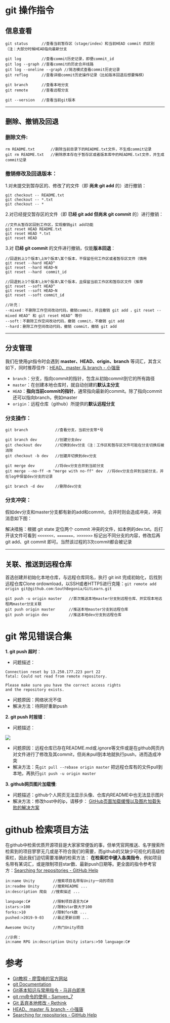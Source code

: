 # git 操作指令

## 信息查看

```
git status		//查看当前暂存区（stage/index）和当前HEAD commit 的区别（注：大部分时候HEAD指向最新分支

git log		    //查看commit历史记录，即便commit_id
git log --graph //查看commit的历史合并线路
git log --oneline --graph //简洁模式查看commit历史记录
git reflog		//查看详细commit历史操作记录（比如版本回退后想要悔棋）

git branch		//查看本地分支
git remote		//查看远程分支

git --version	//查看当前git版本
```
---------------------

## 删除、撤销及回退

### 删除文件:
```
rm README.txt		//删除当前目录下的README.txt文件，不生成commit记录
git rm README.txt	//删除原本存在于暂存区或者版本库中的README.txt文件，并生成commit记录
```

### 撤销修改及回退版本：

1.对未提交到暂存区的、修改了的文件（即 **尚未 git add** 的）进行撤销：

```
git checkout -- README.txt
git checkout -- *.txt
git checkout -- *
```

2.对已经提交暂存区的文件（即 **已经 git add 但尚未 git commit** 的）进行撤销：

```
//文件从暂存区回到工作区，实现撤销git add功能
git reset HEAD README.txt
git reset HEAD *.txt
git reset HEAD
```

3.对 **已经 git commit** 的文件进行撤销，仅能**版本回退**：

```
//回退到上1个版本\上N个版本\某个版本，不保留任何工作区或者暂存区文件（慎用
git reset --hard HEAD^
git reset --hard HEAD~N
git reset --hard  commit_id

//回退到上1个版本\上N个版本\某个版本，且保留当前工作区和暂存区文件（推荐
git reset --soft HEAD^
git reset --soft HEAD~N
git reset --soft commit_id

//补充：
--mixed：不删除工作空间改动代码，撤销commit，并且撤销 git add ，git reset --mixed HEAD^ 和 git reset HEAD^ 等价
--soft：不删除工作空间改动代码，撤销 commit，不撤销 git add
--hard：删除工作空间改动代码，撤销 commit，撤销 git add 
```

---------------------

## 分支管理
我们在使用git指令时会遇到 **master、HEAD、origin、branch** 等词汇，其含义如下，同时推荐佳作：[HEAD、master 与 branch - 小强唐](https://www.jianshu.com/p/4219b6f62ce3)
- `branch`：分支，指向commit的指针，包含从初始commit到它的所有路径
- `master`：在创建本地仓库时，就自动创建的**默认主分支**
- `HEAD`：**指向当前commit的指针**，通常指向最新的commit。除了指向commit还可以指向branch，例如master
- `origin`：远程仓库（github）所提供的**默认远程分支**

### 分支操作：
```
git branch			  //查看分支，当前分支带*号

git branch dev		  //创建分支dev
git checkout dev	  //切换到dev分支（注：工作区和暂存区文件可能在分支切换后被消除
git checkout -b dev   //创建并切换到dev分支

git merge dev		  //将dev分支合并到当前分支
git merge --no-ff -m "merge with no-ff" dev  //将dev分支合并到当前分支，并在log中保留dev分支的记录

git branch -d dev 	  //删除dev分支
```

### 分支冲突：
假如dev分支和master分支都有新的add和commit，合并时则会造成冲突，冲突消息如下图：

解决措施：根据 git state 定位两个 commit 冲突的文件，如本例的dev.txt。后打开该文件可看到 `<<<<<<<，=======，>>>>>>>` 标记出不同分支的内容，修改后再 git add、git commit 即可。当然该过程的3次commit都会被记录


---------------------

## 关联、推送到远程仓库
首选创建并初始化本地仓库，与远程仓库同名，执行 git init 完成初始化，后找到远程仓库Clone ordownload，以SSH或者HTTPS进行克隆：`git remote add origin git@github.com:SouthBegonia/GitLearn.git`

```
git push -u origin master	//首次推送本地master分支到远程仓库、并实现本地远程两master分支关联
git push origin master	    //推送本地master分支到远程仓库
git push origin dev		    //推送本地dev分支到远程仓库
```

# git 常见错误合集

**1. git push 超时**：
- 问题描述：

```
Connection reset by 13.250.177.223 port 22
fatal: Could not read from remote repository.

Please make sure you have the correct access rights
and the repository exists.
```

- 问题原因：网络状况不佳
- 解决方法：待网好重新push

**2. git push 时报错**：
- 问题描述：

![](https://img2018.cnblogs.com/blog/1688704/202002/1688704-20200216125935238-995599178.jpg)

- 问题原因：远程仓库已存在README.md或.ignore等文件或是在github网页内对文件进行了修改及其commit，但尚未pull到本地就执行push，进而造成冲突
- 解决方法：先`git pull --rebase origin master` 把远程仓库有的文件pull到本地，再执行`git push -u origin master`

**3. github网页图片加载慢**:
- 问题描述：github个人网页无法显示头像、仓库内README中也无法显示图片
- 解决方法：修改host中的ip，请移步： [GitHub页面加载缓慢以及图片加载失败的解决方案](https://blog.csdn.net/qq_42780289/article/details/102518929)



# github 检索项目方法
在github中检索优质开源项目是大家家常便饭的事，但单凭官网推送、名字搜索所检索到的项目寥寥无几或是不符合我们的需要，而github的又缺少可视化的高级检索栏，因此我们迫切需要准确的检索方法： **在检索栏中键入各类指令**，例如项目名带有某词汇，或是限制项目star数、最新push日期等。更全面的指令参考官方：[Searching for repositories - GitHub Help](https://help.github.com/en/github/searching-for-information-on-github/searching-for-repositories)

```
in:name Unity		 //搜索项目名带有Unity一词的项目
in:readme Unity	     //搜索README ...
in:description 爬虫  //搜索描述 ...

language:C#		     //限制项目语言为C#
istars:>100      	 //限制star数大于100 
forks:>10			 //限制fork数 ...
pushed:>2019-9-03    //最近更新日期 ...

Awesome Unity		 //热门Unity项目

//示例：
in:name RPG in:description Unity istars:>50 language:C#
```

# 参考
- [Git教程 - 廖雪峰的官方网站](https://www.liaoxuefeng.com/wiki/896043488029600)
- [git Documentation](https://www.git-scm.com/docs)
- [Git基本知识与常用指令 - 马非白即黑](https://www.cnblogs.com/gavincoder/p/9073368.html)
- [git rm命令的使用 - Samven_7](https://blog.csdn.net/qq_42780289/article/details/98353792)
- [Git 丢弃本地修改 - Rethink](https://www.jianshu.com/p/565306500575)
- [HEAD、master 与 branch - 小强唐](https://www.jianshu.com/p/4219b6f62ce3)
- [Searching for repositories - GitHub Help](https://help.github.com/en/github/searching-for-information-on-github/searching-for-repositories)